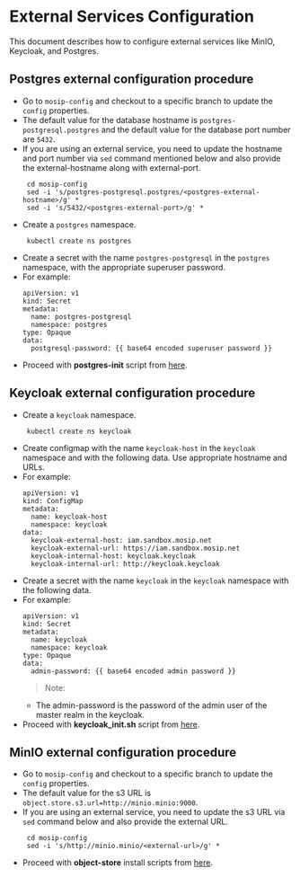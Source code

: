 #  External Services Configuration

This document describes how to configure external services like MinIO, Keycloak, and Postgres.


## Postgres external configuration procedure

* Go to `mosip-config` and checkout to a specific branch to update the `config` properties.
* The default value for the database hostname is `postgres-postgresql.postgres` and the default value for the database port number are `5432`.
* If you are using an external service, you need to update the hostname and port number via `sed` command mentioned below and also provide the external-hostname along with external-port.
  ```
   cd mosip-config
   sed -i 's/postgres-postgresql.postgres/<postgres-external-hostname>/g' *
   sed -i 's/5432/<postgres-external-port>/g' *
  ```
* Create a `postgres` namespace.
  ```
   kubectl create ns postgres
  ```
* Create a secret with the name `postgres-postgresql` in the `postgres` namespace, with the appropriate superuser password.
* For example:
  ```
  apiVersion: v1
  kind: Secret
  metadata:
    name: postgres-postgresql
    namespace: postgres
  type: Opaque
  data:
    postgresql-password: {{ base64 encoded superuser password }}
  ```
* Proceed with **postgres-init** script from [here](../external/postgres/README.md#initialize-db).


## Keycloak external configuration procedure

* Create a `keycloak` namespace.
  ```
   kubectl create ns keycloak
  ```
* Create configmap with the name `keycloak-host` in the `keycloak` namespace and with the following data. Use appropriate hostname and URLs.
* For example:
  ```
  apiVersion: v1
  kind: ConfigMap
  metadata:
    name: keycloak-host
    namespace: keycloak
  data:
    keycloak-external-host: iam.sandbox.mosip.net
    keycloak-external-url: https://iam.sandbox.mosip.net
    keycloak-internal-host: keycloak.keycloak
    keycloak-internal-url: http://keycloak.keycloak
  ```
* Create a secret with the name `keycloak` in the `keycloak` namespace with the following data.
* For example:
  ```
  apiVersion: v1
  kind: Secret
  metadata:
    name: keycloak
    namespace: keycloak
  type: Opaque
  data:
    admin-password: {{ base64 encoded admin password }}
  ```
  >Note:
  - The admin-password is the password of the admin user of the master realm in the keycloak.
* Proceed with **keycloak_init.sh** script from [here](../external/iam/README.md#keycloak-init).



## MinIO external configuration procedure

* Go to `mosip-config` and checkout to a specific branch to update the `config` properties.
* The default value for the s3 URL is `object.store.s3.url=http://minio.minio:9000`.
* If you are using an external service, you need to update the s3 URL via `sed` command below and also provide the external URL.
  ```
   cd mosip-config
   sed -i 's/http://minio.minio/<external-url>/g' *
  ```
* Proceed with **object-store** install scripts from [here](../external/object-store/README.md).
